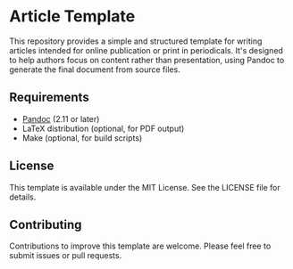 # Article Template

This repository provides a simple and structured template for writing
articles intended for online publication or print in periodicals.
It's designed to help authors focus on content rather than presentation,
using Pandoc to generate the final document from source files.

## Requirements

- [Pandoc](https://pandoc.org/) (2.11 or later)
- LaTeX distribution (optional, for PDF output)
- Make (optional, for build scripts)

## License

This template is available under the MIT License.
See the LICENSE file for details.

## Contributing

Contributions to improve this template are welcome.
Please feel free to submit issues or pull requests.
